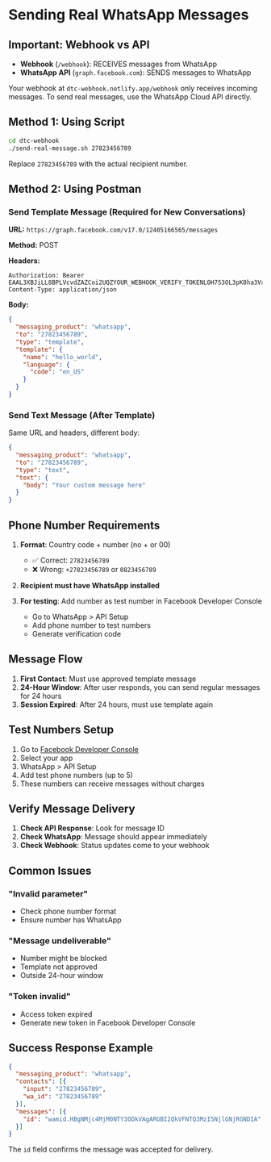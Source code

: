 # Sending Real WhatsApp Messages

## Important: Webhook vs API

- **Webhook** (`/webhook`): RECEIVES messages from WhatsApp
- **WhatsApp API** (`graph.facebook.com`): SENDS messages to WhatsApp

Your webhook at `dtc-webhook.netlify.app/webhook` only receives incoming messages. To send real messages, use the WhatsApp Cloud API directly.

## Method 1: Using Script

```bash
cd dtc-webhook
./send-real-message.sh 27823456789
```

Replace `27823456789` with the actual recipient number.

## Method 2: Using Postman

### Send Template Message (Required for New Conversations)

**URL:** `https://graph.facebook.com/v17.0/12405166565/messages`

**Method:** POST

**Headers:**
```
Authorization: Bearer EAAL3XBJiLL8BPLVcvdZAZCoi2UQZYOUR_WEBHOOK_VERIFY_TOKENL0H7S3OL3pK8ha3Vxth74zfttWDp0V14ybRSfsQVLCnCDHTAZBKTbVnXVOM8gCpCGSEjVfdhhl59IbZCN1XVtP53c4TDfABwCGRE8Y5QzttqBX3HfFB5ZCBICNi9LnuRQAdGZCGTC665khF1d06xyfSPofKlFnYOZC9vHilOj5cuXIBdEEtZBfQc2ZAscRPKXJ5dMEIZD
Content-Type: application/json
```

**Body:**
```json
{
  "messaging_product": "whatsapp",
  "to": "27823456789",
  "type": "template",
  "template": {
    "name": "hello_world",
    "language": {
      "code": "en_US"
    }
  }
}
```

### Send Text Message (After Template)

Same URL and headers, different body:

```json
{
  "messaging_product": "whatsapp",
  "to": "27823456789",
  "type": "text",
  "text": {
    "body": "Your custom message here"
  }
}
```

## Phone Number Requirements

1. **Format**: Country code + number (no + or 00)
   - ✅ Correct: `27823456789`
   - ❌ Wrong: `+27823456789` or `0823456789`

2. **Recipient must have WhatsApp installed**

3. **For testing**: Add number as test number in Facebook Developer Console
   - Go to WhatsApp > API Setup
   - Add phone number to test numbers
   - Generate verification code

## Message Flow

1. **First Contact**: Must use approved template message
2. **24-Hour Window**: After user responds, you can send regular messages for 24 hours
3. **Session Expired**: After 24 hours, must use template again

## Test Numbers Setup

1. Go to [Facebook Developer Console](https://developers.facebook.com)
2. Select your app
3. WhatsApp > API Setup
4. Add test phone numbers (up to 5)
5. These numbers can receive messages without charges

## Verify Message Delivery

1. **Check API Response**: Look for message ID
2. **Check WhatsApp**: Message should appear immediately
3. **Check Webhook**: Status updates come to your webhook

## Common Issues

### "Invalid parameter"
- Check phone number format
- Ensure number has WhatsApp

### "Message undeliverable" 
- Number might be blocked
- Template not approved
- Outside 24-hour window

### "Token invalid"
- Access token expired
- Generate new token in Facebook Developer Console

## Success Response Example

```json
{
  "messaging_product": "whatsapp",
  "contacts": [{
    "input": "27823456789",
    "wa_id": "27823456789"
  }],
  "messages": [{
    "id": "wamid.HBgNMjc4MjM0NTY3ODkVAgARGBI2QkVFNTQ3MzI5NjlGNjRGNDIA"
  }]
}
```

The `id` field confirms the message was accepted for delivery.